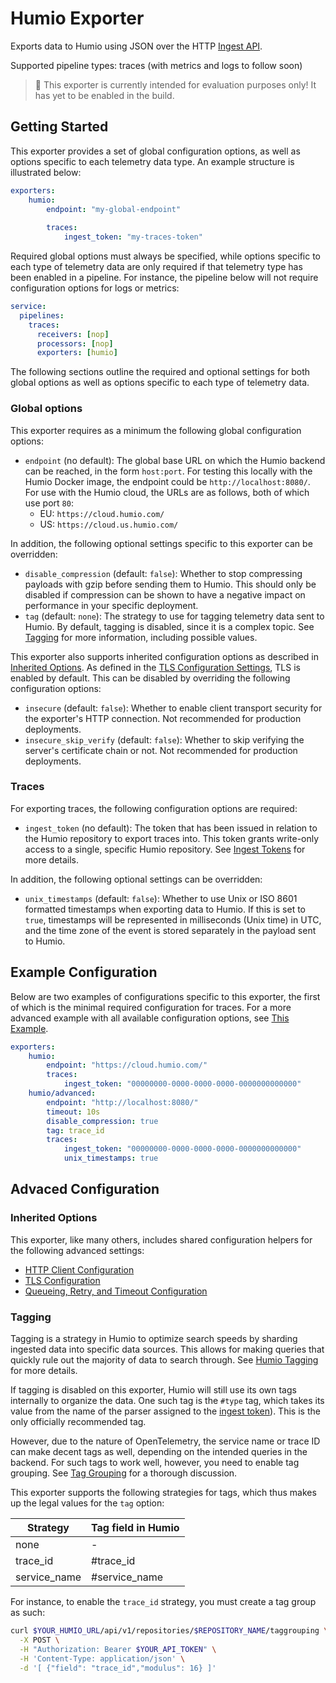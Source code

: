 # Humio Exporter
Exports data to Humio using JSON over the HTTP [Ingest API](https://docs.humio.com/reference/api/ingest/).

Supported pipeline types: traces (with metrics and logs to follow soon)

> :construction: This exporter is currently intended for evaluation purposes only! It has yet to be enabled in the build.

## Getting Started
This exporter provides a set of global configuration options, as well as options specific to each telemetry data type. An example structure is illustrated below:

```yaml
exporters:
    humio:
        endpoint: "my-global-endpoint"
        
        traces:
            ingest_token: "my-traces-token"
```

Required global options must always be specified, while options specific to each type of telemetry data are only required if that telemetry type has been enabled in a pipeline. For instance, the pipeline below will not require configuration options for logs or metrics:

```yaml
service:
  pipelines:
    traces:
      receivers: [nop]
      processors: [nop]
      exporters: [humio]
```

The following sections outline the required and optional settings for both global options as well as options specific to each type of telemetry data.

### Global options
This exporter requires as a minimum the following global configuration options:

- `endpoint` (no default): The global base URL on which the Humio backend can be reached, in the form `host:port`. For testing this locally with the Humio Docker image, the endpoint could be `http://localhost:8080/`. For use with the Humio cloud, the URLs are as follows, both of which use port `80`:
    - EU: `https://cloud.humio.com/`
    - US: `https://cloud.us.humio.com/`

In addition, the following optional settings specific to this exporter can be overridden:

- `disable_compression` (default: `false`): Whether to stop compressing payloads with gzip before sending them to Humio. This should only be disabled if compression can be shown to have a negative impact on performance in your specific deployment.
- `tag` (default: `none`): The strategy to use for tagging telemetry data sent to Humio. By default, tagging is disabled, since it is a complex topic. See [Tagging](#Tagging) for more information, including possible values.

This exporter also supports inherited configuration options as described in [Inherited Options](#Inherited-Options). As defined in the [TLS Configuration Settings](https://github.com/open-telemetry/opentelemetry-collector/blob/main/config/configtls/README.md#tls-configuration-settings), TLS is enabled by default. This can be disabled by overriding the following configuration options:

- `insecure` (default: `false`): Whether to enable client transport security for the exporter's HTTP connection. Not recommended for production deployments.
- `insecure_skip_verify` (default: `false`): Whether to skip verifying the server's certificate chain or not. Not recommended for production deployments.

### Traces
For exporting traces, the following configuration options are required:

- `ingest_token` (no default): The token that has been issued in relation to the Humio repository to export traces into. This token grants write-only access to a single, specific Humio repository. See [Ingest Tokens](https://docs.humio.com/docs/ingesting-data/ingest-tokens/) for more details.

In addition, the following optional settings can be overridden:

- `unix_timestamps` (default: `false`): Whether to use Unix or ISO 8601 formatted timestamps when exporting data to Humio. If this is set to `true`, timestamps will be represented in milliseconds (Unix time) in UTC, and the time zone of the event is stored separately in the payload sent to Humio.

## Example Configuration
Below are two examples of configurations specific to this exporter, the first of which is the minimal required configuration for traces. For a more advanced example with all available configuration options, see [This Example](testdata/config.yaml).

```yaml
exporters:
    humio:
        endpoint: "https://cloud.humio.com/"
        traces:
            ingest_token: "00000000-0000-0000-0000-0000000000000"
    humio/advanced:
        endpoint: "http://localhost:8080/"
        timeout: 10s
        disable_compression: true
        tag: trace_id
        traces:
            ingest_token: "00000000-0000-0000-0000-0000000000000"
            unix_timestamps: true
```

## Advaced Configuration
### Inherited Options
This exporter, like many others, includes shared configuration helpers for the following advanced settings:

- [HTTP Client Configuration](https://github.com/open-telemetry/opentelemetry-collector/tree/main/config/confighttp#client-configuration)
- [TLS Configuration](https://github.com/open-telemetry/opentelemetry-collector/blob/main/config/configtls/README.md#tls-configuration-settings)
- [Queueing, Retry, and Timeout Configuration](https://github.com/open-telemetry/opentelemetry-collector/blob/main/exporter/exporterhelper/README.md#configuration)

### Tagging
Tagging is a strategy in Humio to optimize search speeds by sharding ingested data into specific data sources. This allows for making queries that quickly rule out the majority of data to search through. See [Humio Tagging](https://docs.humio.com/docs/parsers/tagging/) for more details.

If tagging is disabled on this exporter, Humio will still use its own tags internally to organize the data. One such tag is the `#type` tag, which takes its value from the name of the parser assigned to the [ingest token](https://docs.humio.com/docs/ingesting-data/ingest-tokens/)). This is the only officially recommended tag.

However, due to the nature of OpenTelemetry, the service name or trace ID can make decent tags as well, depending on the intended queries in the backend. For such tags to work well, however, you need to enable tag grouping. See [Tag Grouping](https://docs.humio.com/reference/api/cluster-management-api/#setup-grouping-of-tags) for a thorough discussion.

This exporter supports the following strategies for tags, which thus makes up the legal values for the `tag` option:

| Strategy      | Tag field in Humio |
| ------------- | ------------------ |
| none          | -                  |
| trace_id      | #trace_id          |
| service_name  | #service_name      |

For instance, to enable the `trace_id` strategy, you must create a tag group as such:

```bash
curl $YOUR_HUMIO_URL/api/v1/repositories/$REPOSITORY_NAME/taggrouping \
  -X POST \
  -H "Authorization: Bearer $YOUR_API_TOKEN" \
  -H 'Content-Type: application/json' \
  -d '[ {"field": "trace_id","modulus": 16} ]'
```
